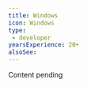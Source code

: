 ```yaml
---
title: Windows
icon: Windows
type:
 - developer
yearsExperience: 20+
alsoSee:
---
```


Content pending
